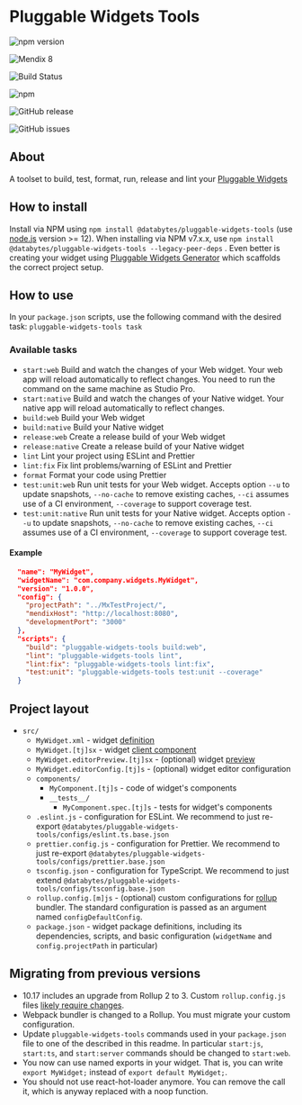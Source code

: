 # Pluggable Widgets Tools

![npm version](https://badge.fury.io/js/%40mendix%2Fpluggable-widgets-tools.svg)

![Mendix 8](https://img.shields.io/badge/mendix-8.0.0-brightgreen.svg)

![Build Status](https://travis-ci.org/mendix/widgets-tools.svg?branch=master)

![npm](https://img.shields.io/npm/dm/@mendix/pluggable-widgets-tools)

![GitHub release](https://img.shields.io/github/release/mendix/widgets-tools)

![GitHub issues](https://img.shields.io/github/issues/mendix/widgets-tools)

## About

A toolset to build, test, format, run, release and lint your [Pluggable Widgets](https://docs.mendix.com/apidocs-mxsdk/apidocs/pluggable-widgets)

## How to install

Install via NPM using `npm install @databytes/pluggable-widgets-tools` (use [node.js](https://nodejs.org/) version >= 12). When installing via NPM v7.x.x, use `npm install @databytes/pluggable-widgets-tools --legacy-peer-deps` .
Even better is creating your widget using [Pluggable Widgets Generator](https://www.npmjs.com/package/@mendix/generator-widget) which scaffolds the correct project setup.

## How to use

In your `package.json` scripts, use the following command with the desired task: `pluggable-widgets-tools task`

### Available tasks

*   `start:web` Build and watch the changes of your Web widget. Your web app will reload automatically to reflect changes. You need to run the command on the same machine as Studio Pro.
*   `start:native` Build and watch the changes of your Native widget. Your native app will reload automatically to reflect changes.
*   `build:web` Build your Web widget
*   `build:native` Build your Native widget
*   `release:web` Create a release build of your Web widget
*   `release:native` Create a release build of your Native widget
*   `lint` Lint your project using ESLint and Prettier
*   `lint:fix` Fix lint problems/warning of ESLint and Prettier
*   `format` Format your code using Prettier
*   `test:unit:web` Run unit tests for your Web widget. Accepts option `--u` to update snapshots,  `--no-cache` to remove existing caches,  `--ci` assumes use of a CI environment,  `--coverage` to support coverage test.
*   `test:unit:native` Run unit tests for your Native widget. Accepts option `--u` to update snapshots,  `--no-cache` to remove existing caches,  `--ci` assumes use of a CI environment,  `--coverage` to support coverage test.

#### Example

```json
  "name": "MyWidget",
  "widgetName": "com.company.widgets.MyWidget",
  "version": "1.0.0",
  "config": {
    "projectPath": "../MxTestProject/",
    "mendixHost": "http://localhost:8080",
    "developmentPort": "3000"
  },
  "scripts": {
    "build": "pluggable-widgets-tools build:web",
    "lint": "pluggable-widgets-tools lint",
    "lint:fix": "pluggable-widgets-tools lint:fix",
    "test:unit": "pluggable-widgets-tools test:unit --coverage"
  }
```

## Project layout

*   `src/`
    -   `MyWidget.xml` - widget [definition](https://docs.mendix.com/apidocs-mxsdk/apidocs/property-types-pluggable-widgets)
    -   `MyWidget.[tj]sx` - widget [client component](https://docs.mendix.com/apidocs-mxsdk/apidocs/client-apis-for-pluggable-widgets)
    -   `MyWidget.editorPreview.[tj]sx` - (optional) widget [preview](https://docs.mendix.com/apidocs-mxsdk/apidocs/studio-apis-for-pluggable-widgets)
    -   `MyWidget.editorConfig.[tj]s` - (optional) widget editor configuration
    -   `components/`
        -   `MyComponent.[tj]s` - code of widget's components
        -   `__tests__/`
            -   `MyComponent.spec.[tj]s` - tests for widget's components
    -   `.eslint.js` - configuration for ESLint. We recommend to just re-export `@databytes/pluggable-widgets-tools/configs/eslint.ts.base.json`
    -   `prettier.config.js` - configuration for Prettier. We recommend to just re-export `@databytes/pluggable-widgets-tools/configs/prettier.base.json`
    -   `tsconfig.json` - configuration for TypeScript. We recommend to just extend `@databytes/pluggable-widgets-tools/configs/tsconfig.base.json`
    -   `rollup.config.[m]js` - (optional) custom configurations for [rollup](https://rollupjs.org/guide/en/) bundler. The standard configuration is passed as an argument named `configDefaultConfig`.
    -   `package.json` - widget package definitions, including its dependencies, scripts, and basic configuration (`widgetName` and `config.projectPath` in particular)

## Migrating from previous versions

*   10.17 includes an upgrade from Rollup 2 to 3. Custom `rollup.config.js` files [likely require changes](./docs/rollup3-guide.md).
*   Webpack bundler is changed to a Rollup. You must migrate your custom configuration.
*   Update `pluggable-widgets-tools` commands used in your `package.json` file to one of the described in this readme. In particular `start:js`,  `start:ts`, and `start:server` commands should be changed to `start:web`.
*   You now can use named exports in your widget. That is, you can write `export MyWidget;` instead of `export default MyWidget;`.
*   You should not use react-hot-loader anymore. You can remove the call it, which is anyway replaced with a noop function.
